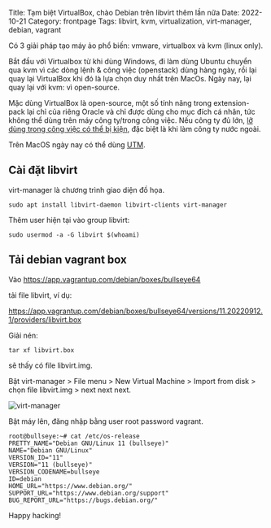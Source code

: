 Title: Tạm biệt VirtualBox, chào Debian trên libvirt thêm lần nữa
Date: 2022-10-21
Category: frontpage
Tags: libvirt, kvm, virtualization, virt-manager, debian, vagrant

Có 3 giải pháp tạo máy ảo phổ biến: vmware, virtualbox và kvm (linux only).

Bắt đầu với Virtualbox từ khi dùng Windows, đi làm dùng Ubuntu chuyển qua kvm vì các dòng lệnh & công việc (openstack)
dùng hàng ngày, rồi lại quay lại VirtualBox khi đó là lựa chọn duy nhất trên MacOs.
Ngày nay, lại quay lại với kvm: vì open-source.

Mặc dùng VirtualBox là open-source, một số tính năng trong extension-pack lại chỉ của riêng Oracle và
chỉ được dùng cho mục đích cá nhân, tức không thể dùng trên máy công ty/trong công việc.
Nếu công ty đủ lớn, [lỡ dùng trong công việc có thể bị kiện](https://news.ycombinator.com/item?id=33157447), đặc
biệt là khi làm công ty nước ngoài.

Trên MacOS ngày nay có thể dùng [UTM](https://mac.getutm.app/).

## Cài đặt libvirt
virt-manager là chương trình giao diện đồ họa.

```
sudo apt install libvirt-daemon libvirt-clients virt-manager
```

Thêm user hiện tại vào group libvirt:

```
sudo usermod -a -G libvirt $(whoami)
```

## Tải debian vagrant box

Vào
<https://app.vagrantup.com/debian/boxes/bullseye64>

tải file libvirt, ví dụ:

<https://app.vagrantup.com/debian/boxes/bullseye64/versions/11.20220912.1/providers/libvirt.box>

Giải nén:

```
tar xf libvirt.box
```

sẽ thấy có file libvirt.img.

Bật virt-manager > File menu > New Virtual Machine > Import from disk > chọn file libvirt.img > next next next.

![virt-manager]({static}/images/virtmanager.png)

Bật máy lên, đăng nhập bằng user root password vagrant.
```
root@bullseye:~# cat /etc/os-release
PRETTY_NAME="Debian GNU/Linux 11 (bullseye)"
NAME="Debian GNU/Linux"
VERSION_ID="11"
VERSION="11 (bullseye)"
VERSION_CODENAME=bullseye
ID=debian
HOME_URL="https://www.debian.org/"
SUPPORT_URL="https://www.debian.org/support"
BUG_REPORT_URL="https://bugs.debian.org/"
```

Happy hacking!
